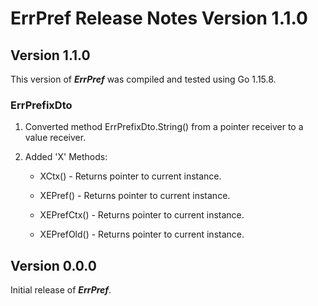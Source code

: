 # ErrPref Release Notes Version 1.1.0

## Version 1.1.0

This version of ***ErrPref*** was compiled and tested using Go 1.15.8.

### ErrPrefixDto

1. Converted method ErrPrefixDto.String() from a pointer receiver to a value receiver.

2. Added 'X' Methods:
   - XCtx() - Returns pointer to current instance.

   - XEPref() - Returns pointer to current instance.

   - XEPrefCtx() - Returns pointer to current instance.

   - XEPrefOld() - Returns pointer to current instance.

     



## Version 0.0.0 
Initial release of ***ErrPref***.
